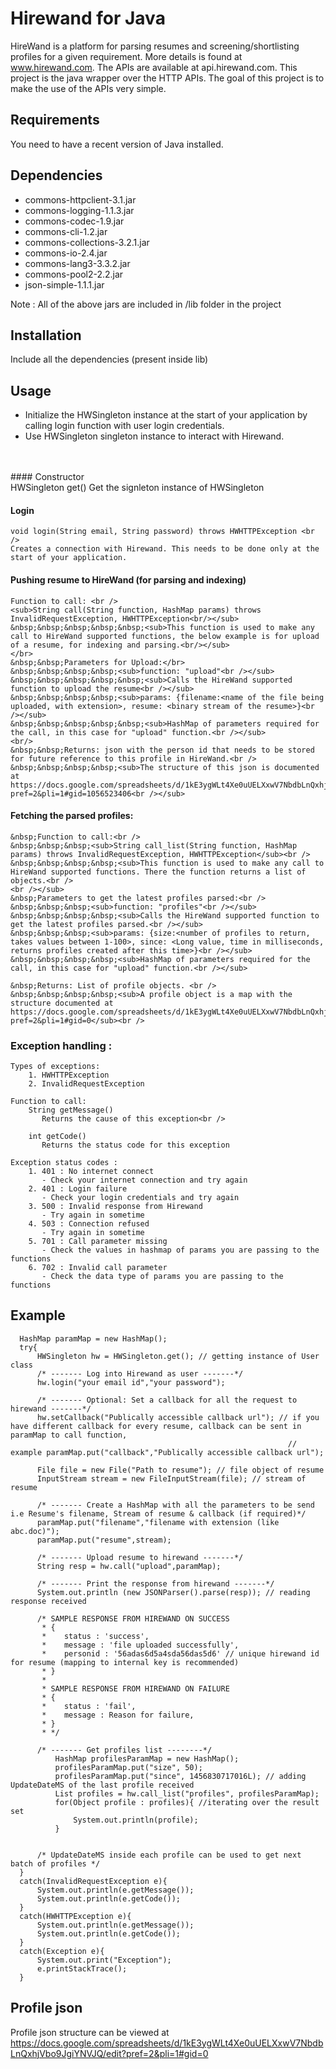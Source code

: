 # Hirewand for Java
HireWand is a platform for parsing resumes and screening/shortlisting profiles for a given requirement. More details is found at www.hirewand.com. The APIs are available at api.hirewand.com. This project is the java wrapper over the HTTP APIs. The goal of this project is to make the use of the APIs very simple.

## Requirements
You need to have a recent version of Java installed. 

## Dependencies
  - commons-httpclient-3.1.jar
  - commons-logging-1.1.3.jar
  - commons-codec-1.9.jar
  - commons-cli-1.2.jar
  - commons-collections-3.2.1.jar
  - commons-io-2.4.jar
  - commons-lang3-3.3.2.jar
  - commons-pool2-2.2.jar
  - json-simple-1.1.1.jar

Note : All of the above jars are included in /lib folder in the project

## Installation
Include all the dependencies (present inside lib)

## Usage
 - Initialize the HWSingleton instance at the start of your application by calling login function with user login credentials.
 - Use HWSingleton singleton instance to interact with Hirewand. 
<br />
<br />
 #### Constructor <br />
      HWSingleton get()
      Get the signleton instance of HWSingleton   

 #### Login <br />
    void login(String email, String password) throws HWHTTPException <br />
    Creates a connection with Hirewand. This needs to be done only at the start of your application.

 #### Pushing resume to HireWand (for parsing and indexing)<br />
    Function to call: <br />
    <sub>String call(String function, HashMap params) throws InvalidRequestException, HWHTTPException<br/></sub>
    &nbsp;&nbsp;&nbsp;&nbsp;&nbsp;<sub>This function is used to make any call to HireWand supported functions, the below example is for upload of a resume, for indexing and parsing.<br/></sub>
    </br>
    &nbsp;&nbsp;Parameters for Upload:</br>
    &nbsp;&nbsp;&nbsp;&nbsp;<sub>function: "upload"<br /></sub>
    &nbsp;&nbsp;&nbsp;&nbsp;&nbsp;<sub>Calls the HireWand supported function to upload the resume<br /></sub>
    &nbsp;&nbsp;&nbsp;&nbsp;<sub>params: {filename:<name of the file being uploaded, with extension>, resume: <binary stream of the resume>}<br /></sub>
    &nbsp;&nbsp;&nbsp;&nbsp;&nbsp;<sub>HashMap of parameters required for the call, in this case for "upload" function.<br /></sub>
    <br/>
    &nbsp;&nbsp;Returns: json with the person id that needs to be stored for future reference to this profile in HireWand.<br />
    &nbsp;&nbsp;&nbsp;&nbsp;<sub>The structure of this json is documented at https://docs.google.com/spreadsheets/d/1kE3ygWLt4Xe0uUELXxwV7NbdbLnQxhjVbo9JgiYNVJQ/edit?pref=2&pli=1#gid=1056523406<br /></sub>

 #### Fetching the parsed profiles: <br />
    &nbsp;Function to call:<br />
    &nbsp;&nbsp;&nbsp;<sub>String call_list(String function, HashMap params) throws InvalidRequestException, HWHTTPException</sub><br />
    &nbsp;&nbsp;&nbsp;&nbsp;<sub>This function is used to make any call to HireWand supported functions. There the function returns a list of objects.<br />
    <br /></sub>
    &nbsp;Parameters to get the latest profiles parsed:<br />
    &nbsp;&nbsp;&nbsp;<sub>function: "profiles"<br /></sub>
    &nbsp;&nbsp;&nbsp;&nbsp;<sub>Calls the HireWand supported function to get the latest profiles parsed.<br /></sub>
    &nbsp;&nbsp;&nbsp;<sub>params: {size:<number of profiles to return, takes values between 1-100>, since: <Long value, time in milliseconds, returns profiles created after this time>}<br /></sub>
    &nbsp;&nbsp;&nbsp;&nbsp;<sub>HashMap of parameters required for the call, in this case for "upload" function.<br /></sub>

    &nbsp;Returns: List of profile objects. <br />
    &nbsp;&nbsp;&nbsp;&nbsp;<sub>A profile object is a map with the structure documented at https://docs.google.com/spreadsheets/d/1kE3ygWLt4Xe0uUELXxwV7NbdbLnQxhjVbo9JgiYNVJQ/edit?pref=2&pli=1#gid=0</sub><br />

### Exception handling : 
    
    Types of exceptions:
    	1. HWHTTPException
    	2. InvalidRequestException

    Function to call:
    	String getMessage()
    	   Returns the cause of this exception<br />
    
    	int getCode()
    	   Returns the status code for this exception
    	
    Exception status codes :	
        1. 401 : No internet connect
           - Check your internet connection and try again
        2. 401 : Login failure
           - Check your login credentials and try again
    	3. 500 : Invalid response from Hirewand
    	   - Try again in sometime
    	4. 503 : Connection refused
       	   - Try again in sometime
    	5. 701 : Call parameter missing
    	   - Check the values in hashmap of params you are passing to the functions
    	6. 702 : Invalid call parameter
    	   - Check the data type of params you are passing to the functions
    
## Example

  ```
  	HashMap paramMap = new HashMap();
  	try{
		HWSingleton hw = HWSingleton.get(); // getting instance of User class
		/* ------- Log into Hirewand as user -------*/
		hw.login("your email id","your password");

		/* ------- Optional: Set a callback for all the request to hirewand -------*/
		hw.setCallback("Publically accessible callback url"); // if you have different callback for every resume, callback can be sent in paramMap to call function,
																// example paramMap.put("callback","Publically accessible callback url");
		
		File file = new File("Path to resume"); // file object of resume
		InputStream stream = new FileInputStream(file); // stream of resume
		
		/* ------- Create a HashMap with all the parameters to be send i.e Resume's filename, Stream of resume & callback (if required)*/
		paramMap.put("filename","filename with extension (like abc.doc)");
		paramMap.put("resume",stream);
		
		/* ------- Upload resume to hirewand -------*/
		String resp = hw.call("upload",paramMap);
		
		/* ------- Print the response from hirewand -------*/
		System.out.println (new JSONParser().parse(resp)); // reading response received
		
		/* SAMPLE RESPONSE FROM HIREWAND ON SUCCESS
		 * {
		 *    status : 'success',
		 *    message : 'file uploaded successfully',
		 *    personid : '56adas6d5a4sda56das5d6' // unique hirewand id for resume (mapping to internal key is recommended)
		 * }		 
		 * 
		 * SAMPLE RESPONSE FROM HIREWAND ON FAILURE
		 * {
		 *    status : 'fail',
		 *    message : Reason for failure,
		 * }	
		 * */
		
		/* ------- Get profiles list --------*/
			HashMap profilesParamMap = new HashMap();
			profilesParamMap.put("size", 50);
			profilesParamMap.put("since", 1456830717016L); // adding UpdateDateMS of the last profile received
			List profiles = hw.call_list("profiles", profilesParamMap);
			for(Object profile : profiles){ //iterating over the result set
				System.out.println(profile);
			}
		
		
		/* UpdateDateMS inside each profile can be used to get next batch of profiles */
	}
	catch(InvalidRequestException e){
		System.out.println(e.getMessage());
		System.out.println(e.getCode());
	}
	catch(HWHTTPException e){
		System.out.println(e.getMessage());
		System.out.println(e.getCode());
	}
	catch(Exception e){
		System.out.print("Exception");
		e.printStackTrace();
	}
  ```

## Profile json
Profile json structure can be viewed at https://docs.google.com/spreadsheets/d/1kE3ygWLt4Xe0uUELXxwV7NbdbLnQxhjVbo9JgiYNVJQ/edit?pref=2&pli=1#gid=0



